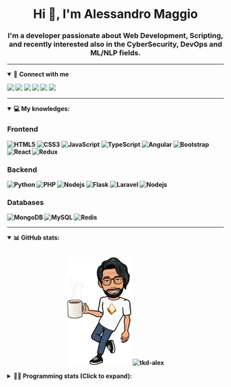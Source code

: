 <h1 align="center">Hi 👋, I'm Alessandro Maggio</h1>
<h3 align="center">I'm a developer passionate about Web Development, Scripting, and recently interested also in the CyberSecurity, DevOps and ML/NLP fields.</h3>

____

<details open>
<summary>🤝 <b>Connect with me<b></summary>

<p align = "center">

[<img src="https://img.shields.io/badge/twitter-1DA1F2.svg?&style=for-the-badge&logo=twitter&logoColor=white" />](https://twitter.com/TkdAxel)
[<img src ="https://img.shields.io/badge/portfolio-web-%23.svg?&style=for-the-badge&logo=&logoColor=white%22">](https://alessandromaggio.it/)
[<img src ="https://img.shields.io/badge/Telegram-1ca0f1.svg?&style=for-the-badge&logo=Telegram&logoColor=white%22&link=https://t.me/TkdAlex">](https://t.me/TkdAlex/)
[<img src="https://img.shields.io/badge/gmail-c14438.svg?&style=for-the-badge&logo=Gmail&logoColor=white&link=mailto:alex.tkd.alex@gmail.com"/>](mailto:alex.tkd.alex@gmail.com)
[<img src="https://img.shields.io/badge/linkedin-0077B5.svg?&style=for-the-badge&logo=linkedin&logoColor=white" />](https://www.linkedin.com/in/aalessandromaggio/)
[<img src = "https://img.shields.io/badge/instagram-E4405F.svg?&style=for-the-badge&logo=instagram&logoColor=white">](https://www.instagram.com/tkd_alex/)
<!--- [![Visits Badge](https://badges.pufler.dev/visits/tkd-alex/tkd-alex?style=for-the-badge&color=blue)](https://github.com/tkd-alex/tkd-alex) -->

</p>

</details>

---

<details open>
<summary>💻 <b>My knowledges</b>: </summary>

### Frontend
![HTML5](https://img.shields.io/badge/-HTML5-E34F26.svg?style=for-the-badge&logo=html5&logoColor=ffffff)
![CSS3](https://img.shields.io/badge/-CSS3-1572B6.svg?style=for-the-badge&logo=css3)
![JavaScript](https://img.shields.io/badge/-JavaScript-282C34?style=for-the-badge&logo=javascript)
![TypeScript](https://img.shields.io/badge/-TypeScript-007ACC?style=for-the-badge&logo=typescript)
![Angular](https://img.shields.io/badge/-Angular-DD0031?style=for-the-badge&logo=angular)
![Bootstrap](https://img.shields.io/badge/-Bootstrap-563D7C.svg?style=for-the-badge&logo=bootstrap)
![React](https://img.shields.io/badge/-React-282C34.svg?style=for-the-badge&logo=react&logoColor=ffffff)
![Redux](https://img.shields.io/badge/-Redux-764ABC.svg?style=for-the-badge&logo=redux)

### Backend
![Python](https://img.shields.io/badge/-Python-3776AB.svg?style=for-the-badge&logo=Python&logoColor=ffffff)
![PHP](https://img.shields.io/badge/-PHP-777BB4.svg?style=for-the-badge&logo=PHP&logoColor=ffffff)
![Nodejs](https://img.shields.io/badge/-Bash-4EAA25.svg?style=for-the-badge&logo=gnu-bash&logoColor=ffffff)
![Flask](https://img.shields.io/badge/-Flask-282C34.svg?style=for-the-badge&logo=flask)
![Laravel](https://img.shields.io/badge/-Laravel-FF2D20.svg?style=for-the-badge&logo=laravel&logoColor=ffffff)
![Nodejs](https://img.shields.io/badge/-Nodejs-339933.svg?style=for-the-badge&logo=Node.js&logoColor=ffffff)

### Databases
![MongoDB](https://img.shields.io/badge/-MongoDB-47A248?style=for-the-badge&logo=mongodb&logoColor=ffffff)
![MySQL](https://img.shields.io/badge/-MySQL-4479A1?style=for-the-badge&logo=mysql&logoColor=ffffff)
![Redis](https://img.shields.io/badge/-Redis-DC382D?style=for-the-badge&logo=Redis&logoColor=ffffff)

</details>

---

<details open>
 <summary>📊 <b>GitHub stats</b>: </summary>

<br>

<p align = "center">
    <img src="https://raw.githubusercontent.com/Tkd-Alex/tkd-alex/master/images/321517cd-ff68-41a7-b0d1-e765680568a7-8b6448d9-c944-4146-b633-adbdd25cb471-v1.png" height="250" />
    <img src="https://github-readme-stats.vercel.app/api?username=tkd-alex&show_icons=true&count_private=true&hide_border=true&line_height=25" alt="tkd-alex">
</p>

</design>

<details>
 <summary>👨‍💻 <b>Programming stats (Click to expand)</b>: </summary>
 
<!--START_SECTION:waka-->
**I'm an Early 🐤** 

```text
🌞 Morning    220 commits    ████░░░░░░░░░░░░░░░░░░░░░   18.5% 
🌆 Daytime    489 commits    ██████████░░░░░░░░░░░░░░░   41.13% 
🌃 Evening    442 commits    █████████░░░░░░░░░░░░░░░░   37.17% 
🌙 Night      38 commits     ░░░░░░░░░░░░░░░░░░░░░░░░░   3.2%

```
📅 **I'm Most Productive on Wednesday** 

```text
Monday       164 commits    ███░░░░░░░░░░░░░░░░░░░░░░   13.79% 
Tuesday      201 commits    ████░░░░░░░░░░░░░░░░░░░░░   16.9% 
Wednesday    238 commits    █████░░░░░░░░░░░░░░░░░░░░   20.02% 
Thursday     185 commits    ████░░░░░░░░░░░░░░░░░░░░░   15.56% 
Friday       177 commits    ███░░░░░░░░░░░░░░░░░░░░░░   14.89% 
Saturday     108 commits    ██░░░░░░░░░░░░░░░░░░░░░░░   9.08% 
Sunday       116 commits    ██░░░░░░░░░░░░░░░░░░░░░░░   9.76%

```


📊 **This Week I Spent My Time On** 

```text
⌚︎ Time Zone: Europe/Rome

💬 Programming Languages: 
Python                   11 hrs 28 mins      ████████░░░░░░░░░░░░░░░░░   33.38% 
Java                     9 hrs 4 mins        ██████░░░░░░░░░░░░░░░░░░░   26.42% 
JavaScript               3 hrs 5 mins        ██░░░░░░░░░░░░░░░░░░░░░░░   8.98% 
Kotlin                   2 hrs 15 mins       █░░░░░░░░░░░░░░░░░░░░░░░░   6.56% 
HTML                     2 hrs               █░░░░░░░░░░░░░░░░░░░░░░░░   5.86%

🔥 Editors: 
VS Code                  18 hrs 34 mins      █████████████░░░░░░░░░░░░   54.01% 
Android Studio           12 hrs 25 mins      █████████░░░░░░░░░░░░░░░░   36.15% 
Sublime Text             3 hrs 22 mins       ██░░░░░░░░░░░░░░░░░░░░░░░   9.84%

🐱‍💻 Projects: 
COPenaghenAIO            10 hrs 24 mins      ███████░░░░░░░░░░░░░░░░░░   30.28% 
AndroidImageExperiment   9 hrs 22 mins       ██████░░░░░░░░░░░░░░░░░░░   27.25% 
myStore                  5 hrs 38 mins       ████░░░░░░░░░░░░░░░░░░░░░   16.42% 
YouTellMe                3 hrs 3 mins        ██░░░░░░░░░░░░░░░░░░░░░░░   8.9% 
Unknown Project          2 hrs 42 mins       ██░░░░░░░░░░░░░░░░░░░░░░░   7.87%

💻 Operating System: 
Linux                    34 hrs 22 mins      █████████████████████████   100.0%

```

**I Mostly Code in Python** 

```text
Python                   32 repos            ██████████░░░░░░░░░░░░░░░   42.11% 
JavaScript               12 repos            ████░░░░░░░░░░░░░░░░░░░░░   15.79% 
PHP                      5 repos             █░░░░░░░░░░░░░░░░░░░░░░░░   6.58% 
HTML                     5 repos             █░░░░░░░░░░░░░░░░░░░░░░░░   6.58% 
CSS                      5 repos             █░░░░░░░░░░░░░░░░░░░░░░░░   6.58%

```



 Last Updated on 09/04/2022 06:08:48 UTC
<!--END_SECTION:waka-->

</details>
